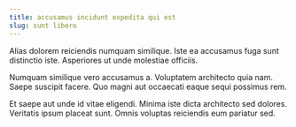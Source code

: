 ```yaml
---
title: accusamus incidunt expedita qui est
slug: sunt libero
---
```


Alias dolorem reiciendis numquam similique. Iste ea accusamus fuga sunt distinctio iste. Asperiores ut unde molestiae officiis.

Numquam similique vero accusamus a. Voluptatem architecto quia nam. Saepe suscipit facere. Quo magni aut occaecati eaque sequi possimus rem.

Et saepe aut unde id vitae eligendi. Minima iste dicta architecto sed dolores. Veritatis ipsum placeat sunt. Omnis voluptas reiciendis eum pariatur sed.
